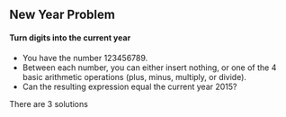 ## New Year Problem

#### Turn digits into the current year

- You have the number 123456789. 
- Between each number, you can either insert nothing, or one of the 4 basic arithmetic operations (plus, minus, multiply, or divide).
- Can the resulting expression equal the current year 2015?

There are 3 solutions
